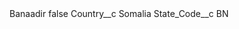 <?xml version="1.0" encoding="UTF-8"?>
<CustomMetadata xmlns="http://soap.sforce.com/2006/04/metadata" xmlns:xsi="http://www.w3.org/2001/XMLSchema-instance" xmlns:xsd="http://www.w3.org/2001/XMLSchema">
    <label>Banaadir</label>
    <protected>false</protected>
    <values>
        <field>Country__c</field>
        <value xsi:type="xsd:string">Somalia</value>
    </values>
    <values>
        <field>State_Code__c</field>
        <value xsi:type="xsd:string">BN</value>
    </values>
</CustomMetadata>
